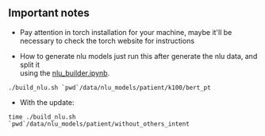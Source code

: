 ## Important notes
- Pay attention in torch installation for your machine,
maybe it'll be necessary to check the torch website for instructions


- How to generate nlu models just run this after generate the nlu data, and split it\
using the [nlu_builder.ipynb](notebooks/nlu_builder.ipynb).
```shell
./build_nlu.sh `pwd`/data/nlu_models/patient/k100/bert_pt
```

- With the update:
```shell
time ./build_nlu.sh `pwd`/data/nlu_models/patient/without_others_intent
```

